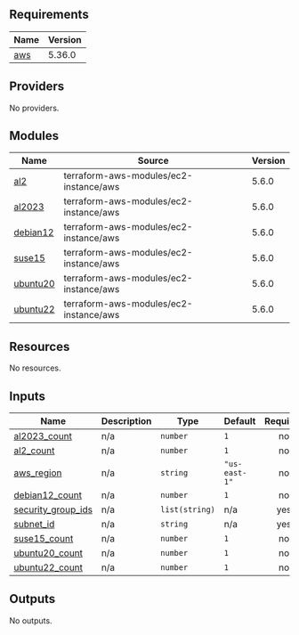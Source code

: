 <!-- BEGIN_TF_DOCS -->
## Requirements

| Name | Version |
|------|---------|
| <a name="requirement_aws"></a> [aws](#requirement\_aws) | 5.36.0 |

## Providers

No providers.

## Modules

| Name | Source | Version |
|------|--------|---------|
| <a name="module_al2"></a> [al2](#module\_al2) | terraform-aws-modules/ec2-instance/aws | 5.6.0 |
| <a name="module_al2023"></a> [al2023](#module\_al2023) | terraform-aws-modules/ec2-instance/aws | 5.6.0 |
| <a name="module_debian12"></a> [debian12](#module\_debian12) | terraform-aws-modules/ec2-instance/aws | 5.6.0 |
| <a name="module_suse15"></a> [suse15](#module\_suse15) | terraform-aws-modules/ec2-instance/aws | 5.6.0 |
| <a name="module_ubuntu20"></a> [ubuntu20](#module\_ubuntu20) | terraform-aws-modules/ec2-instance/aws | 5.6.0 |
| <a name="module_ubuntu22"></a> [ubuntu22](#module\_ubuntu22) | terraform-aws-modules/ec2-instance/aws | 5.6.0 |

## Resources

No resources.

## Inputs

| Name | Description | Type | Default | Required |
|------|-------------|------|---------|:--------:|
| <a name="input_al2023_count"></a> [al2023\_count](#input\_al2023\_count) | n/a | `number` | `1` | no |
| <a name="input_al2_count"></a> [al2\_count](#input\_al2\_count) | n/a | `number` | `1` | no |
| <a name="input_aws_region"></a> [aws\_region](#input\_aws\_region) | n/a | `string` | `"us-east-1"` | no |
| <a name="input_debian12_count"></a> [debian12\_count](#input\_debian12\_count) | n/a | `number` | `1` | no |
| <a name="input_security_group_ids"></a> [security\_group\_ids](#input\_security\_group\_ids) | n/a | `list(string)` | n/a | yes |
| <a name="input_subnet_id"></a> [subnet\_id](#input\_subnet\_id) | n/a | `string` | n/a | yes |
| <a name="input_suse15_count"></a> [suse15\_count](#input\_suse15\_count) | n/a | `number` | `1` | no |
| <a name="input_ubuntu20_count"></a> [ubuntu20\_count](#input\_ubuntu20\_count) | n/a | `number` | `1` | no |
| <a name="input_ubuntu22_count"></a> [ubuntu22\_count](#input\_ubuntu22\_count) | n/a | `number` | `1` | no |

## Outputs

No outputs.
<!-- END_TF_DOCS -->
